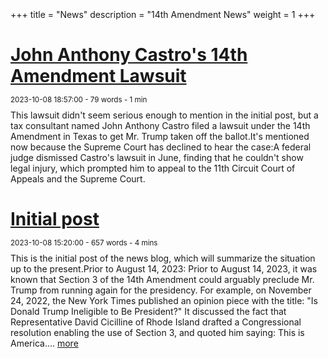 +++
title = "News"
description = "14th Amendment News"
weight = 1
+++

<style>
h2 {
    margin-top: -10px; /* Adjust as necessary */
}
</style>

<style>
p {
    margin-top: -5px; /* Adjust as necessary */
}
</style>


<!--$$begin posts$$-->

<style>
,<h1>john-anthony-castro's-14th-amendment-lawsuit</h1> + p {
    margin-top: -20px; /* Adjust as necessary */
}
</style>

# <a href="/posts/2023-10-08t18-57">John Anthony Castro's 14th Amendment Lawsuit</a>
<small>2023-10-08 18:57:00 - 79 words - 1 min</small>

This lawsuit didn't seem serious enough to mention in the initial post, but a tax consultant named John Anthony Castro filed a lawsuit under the 14th Amendment in Texas to get Mr. Trump taken off the ballot.It's mentioned now because the Supreme Court has declined to hear the case:A federal judge dismissed Castro's lawsuit in June, finding that he couldn't show legal injury, which prompted him to appeal to the 11th Circuit Court of Appeals and the Supreme Court.<br>

<style>
,<h1>initial-post</h1> + p {
    margin-top: -20px; /* Adjust as necessary */
}
</style>

# <a href="/posts/2023-10-08t15-20">Initial post</a>
<small>2023-10-08 15:20:00 - 657 words - 4 mins</small>

This is the initial post of the news blog, which will summarize the situation up to the present.Prior to August 14, 2023: Prior to August 14, 2023, it was known that Section 3 of the 14th Amendment could arguably preclude Mr. Trump from running again for the presidency. For example, on November 24, 2022, the New York Times published an opinion piece with the title: "Is Donald Trump Ineligible to Be President?" It discussed the fact that Representative David Cicilline of Rhode Island drafted a Congressional resolution enabling the use of Section 3, and quoted him saying: This is America.... <a href="/posts/2023-10-08t15-20">more</a><br>

<!--$$end posts$$-->